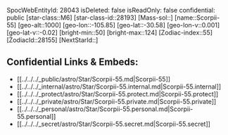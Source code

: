 ﻿---
location: [-30.58,-105.85,1000]
type: Star
tags:
- astro/Star

---
SpocWebEntityId: 28043
isDeleted: false
isReadOnly: false
confidential: public
[star-class::M6]
[star-class-id::28193]
[Mass-sol::]
[name::Scorpii-55]
[geo-alt::1000]
[geo-lon::-105.85]
[geo-lat::-30.58]
[geo-lon-v::0.001]
[geo-lat-v::-0.02]
[bright-min::50]
[bright-max::124]
[Zodiac-index::55]
[ZodiacId::28155]
[NextStarId::]



## Confidential Links & Embeds: 
- [[../../../_public/astro/Star/Scorpii-55.md|Scorpii-55]] 
- [[../../../_internal/astro/Star/Scorpii-55.internal.md|Scorpii-55.internal]] 
- [[../../../_protect/astro/Star/Scorpii-55.protect.md|Scorpii-55.protect]] 
- [[../../../_private/astro/Star/Scorpii-55.private.md|Scorpii-55.private]] 
- [[../../../_personal/astro/Star/Scorpii-55.personal.md|Scorpii-55.personal]] 
- [[../../../_secret/astro/Star/Scorpii-55.secret.md|Scorpii-55.secret]] 
